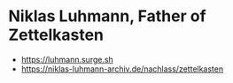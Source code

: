 # Niklas Luhmann, Father of Zettelkasten

* <https://luhmann.surge.sh>
* <https://niklas-luhmann-archiv.de/nachlass/zettelkasten>
